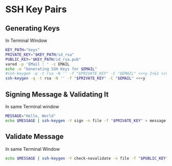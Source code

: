 # SSH Key Pairs

## Generating Keys

In Terminal Window

```sh
KEY_PATH="keys"
PRIVATE_KEY="$KEY_PATH/id_rsa"
PUBLIC_KEY="$KEY_PATH/id_rsa.pub"
vared -p 'EMail : ' -c EMAIL
echo -e "Generating SSH Keys for $EMAIL"
#ssh-keygen -q -t rsa -N '' -f "$PRIVATE_KEY" -C "$EMAIL" <<<y 2>&1 >/dev/null
ssh-keygen -q -t rsa -N '' -f "$PRIVATE_KEY" -C "$EMAIL" <<<y
```

## Signing Message & Validating It

In same Terminal window

```sh
MESSAGE="Hello, World"
echo $MESSAGE | ssh-keygen -Y sign -n file -f "$PRIVATE_KEY" > message.signed
```

## Validate Message

In same Terminal Window

```sh
echo $MESSAGE | ssh-keygen -Y check-novalidate -n file -f "$PUBLIC_KEY" -s message.signed
```
